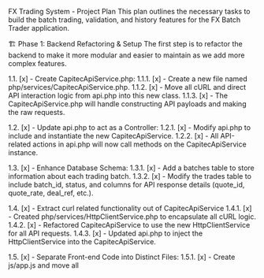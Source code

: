 FX Trading System - Project Plan
This plan outlines the necessary tasks to build the batch trading, validation, and history features for the FX Batch Trader application.

🏗️ Phase 1: Backend Refactoring & Setup
The first step is to refactor the backend to make it more modular and easier to maintain as we add more complex features.

1.1. [x] - Create CapitecApiService.php:
1.1.1. [x] - Create a new file named php/services/CapitecApiService.php.
1.1.2. [x] - Move all cURL and direct API interaction logic from api.php into this new class.
1.1.3. [x] - The CapitecApiService.php will handle constructing API payloads and making the raw requests.

1.2. [x] - Update api.php to act as a Controller:
1.2.1. [x] - Modify api.php to include and instantiate the new CapitecApiService.
1.2.2. [x] - All API-related actions in api.php will now call methods on the CapitecApiService instance.

1.3. [x] - Enhance Database Schema:
1.3.1. [x] - Add a batches table to store information about each trading batch.
1.3.2. [x] - Modify the trades table to include batch_id, status, and columns for API response details (quote_id, quote_rate, deal_ref, etc.).

1.4. [x] - Extract curl related functionality out of CapitecApiService
1.4.1. [x] - Created php/services/HttpClientService.php to encapsulate all cURL logic.
1.4.2. [x] - Refactored CapitecApiService to use the new HttpClientService for all API requests.
1.4.3. [x] - Updated api.php to inject the HttpClientService into the CapitecApiService.

1.5. [x] - Separate Front-end Code into Distinct Files:
1.5.1. [x] - Create js/app.js and move all <script> content into it.
1.5.2. [x] - Create css/style.css and move all <style> content into it.
1.5.3. [x] - Update index.html to link to the new .js and .css files.

1.6. [ ] - Implement Database Schema Verification:
1.6.1. [ ] - Enhance MigrationService to check if all required tables and columns exist.
1.6.2. [ ] - Display a clear warning on the Settings page if the schema is out of date, even if all migration files have been "run".
1.6.3. [ ] - This will prevent the "DB is up to date" message when it's actually missing structures from manual deletions or old versions.

🎨 Phase 2: UI for Batch Trading (Trade Tab)
This phase focuses on building the user interface that allows for the creation and execution of a trade batch.

2.1. [x] - Develop Batch Creation UI:
2.1.1. [x] - On the "Trade" tab, create a table listing all clients.
2.1.2. [x] - Add a checkbox next to each client for selection.
2.1.3. [x] - Add an input field for the ZAR amount for each client.
2.1.4. [x] - Add a "Create Trade Batch" button.

2.2. [x] - Develop Batch Staging & Validation UI:
2.2.1. [x] - On "Create Trade Batch" click, display the selected clients in a "Staged Batch" area.
2.2.2. [x] - Show client, amount, and placeholders for validation status.
2.2.3. [x] - Add a "Validate Batch" button.

2.3. [x] - Develop Batch Execution UI:
2.3.1. [x] - Display the final, validated batch with a master "Execute Trades" button.
2.3.2. [x] - The UI should provide real-time feedback for each trade as it progresses.

⚙️ Phase 3: Backend Logic - Validation & Quoting
This phase implements the core server-side logic for preparing and executing a trade.

3.1. [ ] - Implement Batch Staging Logic:
3.1.1. [ ] - Create a new stage_batch action in api.php.
3.1.2. [ ] - Generate a unique Batch UID and save the initial batch and trades to the database.

3.2. [ ] - Implement Pluggable Validation System:
3.2.1. [ ] - Create a ValidationService to run a series of checks.
3.2.2. [ ] - Balance Check: Call the BalanceEnquiry API to check availableBalance.
3.2.3. [ ] - SDA/AIT Check: Create placeholder validation rules for SDA and AIT.
3.2.4. [ ] - Update the status of each trade in the database based on validation results.

3.3. [ ] - Implement Quoting Sequence:
3.3.1. [ ] - Create an execute_batch action in api.php.
3.3.2. [ ] - For each trade in the batch:
3.3.2.1. [ ] - Step 1: Create Quote: Call the createquote endpoint.
3.3.2.2. [ ] - Step 2: Save quoteId: Store the quoteId in the trades table.
3.3.2.3. [ ] - Step 3: Get Latest Quote: Call the getlatestquote endpoint.
3.3.2.4. [ ] - Step 4: Validate Rate: Compare the dealRate against the otc_rate and spread.
3.3.2.5. [ ] - Update trade status based on rate validation.

3.4.1. [x] - Update database schema for clients table to store spread as an integer (bips):
  3.4.1.1. [x] - Alter the clients table to change spread from REAL to INTEGER (bips).
  3.4.1.2. [x] - Update repair-database.php and MigrationService.php to use INTEGER for spread.
  3.4.1.3. [x] - Update schema verification and migration scripts for bips.

3.4.2. [>] - Update front-end UI (Clients and Trade tabs) to display and accept spread in bips:
  3.4.2.1. [ ] - Update client form and table to use integer input for spread (bips).
  3.4.2.2. [ ] - Update all display and CRUD logic to show/save spread as bips.
  3.4.2.3. [ ] - Update table headers/labels to clarify 'Spread (Bips)'.

3.4.3. [ ] - Update backend logic for CSV import and rate validation to use bips:
  3.4.3.1. [ ] - Update CSV import/export logic to expect integer bips. (NEXT)
  3.4.3.2. [x] - Update documentation/specs (PLAN.md, PRD.md, DEALS.csv) to clarify spread is in bips.
  3.4.3.3. [x] - Remove any code that converts between percent and bips.

✅ Phase 4: Backend Logic - Booking & Confirmation
This phase finalizes the trade by booking it and confirming its status.

4.1. [ ] - Implement Deal Booking:
4.1.1. [ ] - For each trade that passes rate validation:
4.1.1.1. [ ] - Step 5: Book Deal: Call the bookquoteddeal endpoint.
4.1.1.2. [ ] - Step 6: Save Booking Info: Save the transactionId and update status to booked.

4.2. [ ] - Implement Status Polling:
4.2.1. [ ] - Create a confirm_batch_status action in api.php.
4.2.2. [ ] - Loop through all booked trades in the batch.
4.2.3. [ ] - Call the gettxnstatus endpoint for each trade.
4.2.4. [ ] - Poll at intervals until the status is no longer "PENDING".
4.2.5. [ ] - Update the final status in the database (completed or failed_booking).

4.3. [ ] - Implement Trade History Tab:
4.3.1. [ ] - Create a UI on the "History" tab to display a list of all past batches.
4.3.2. [ ] - Allow the user to click on a batch to see a detailed view of its trades.

✨ Phase 5: Gemini API Integrations
This phase focuses on adding AI-powered features to enhance the trading workflow.

5.1. [x] - Implement Live Market Analysis:
5.1.1. [x] - Add a "Get Market Analysis" button to the "Trade" tab.
5.1.2. [x] - Create a GeminiApiService.php to handle communication with the Gemini API.
5.1.3. [x] - Implement a backend action (get_market_analysis) to fetch a USD/ZAR market summary.
5.1.4. [x] - Display the analysis in a modal window on the front-end.

💎 Phase 6: UI/UX & Performance Enhancements
This phase focuses on improving the user experience and application performance.

6.1. [ ] - Implement Server-Side Pagination for Bank Accounts:
6.1.1. [ ] - Update handleGetBankAccounts in api.php to accept page and size parameters.
6.1.2. [ ] - Modify the SQL query to use LIMIT and OFFSET for pagination.
6.1.3. [ ] - Return total record count along with the paginated data.
6.1.4. [ ] - Add "Next" and "Previous" buttons to the "Bank Accounts" tab UI in index.html.
6.1.5. [ ] - Implement the front-end logic in js/app.js to handle page navigation and display page information.